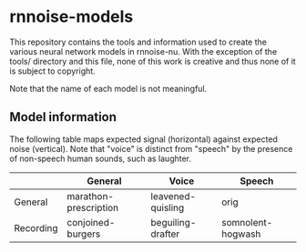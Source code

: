 # rnnoise-models

This repository contains the tools and information used to create the various
neural network models in rnnoise-nu. With the exception of the tools/ directory
and this file, none of this work is creative and thus none of it is subject to
copyright.

Note that the name of each model is not meaningful.

## Model information

The following table maps expected signal (horizontal) against expected noise
(vertical). Note that "voice" is distinct from "speech" by the presence of
non-speech human sounds, such as laughter.

|                   | General               | Voice                 | Speech                |
| ----------------- | --------------------- | --------------------- | --------------------- |
| General           | marathon-prescription | leavened-quisling     | orig                  |
| Recording         | conjoined-burgers     | beguiling-drafter     | somnolent-hogwash     |
